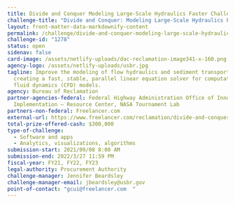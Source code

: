 ```yaml
---
title: Divide and Conquer Modeling Large-Scale Hydraulics Faster Challenge
challenge-title: "Divide and Conquer: Modeling Large-Scale Hydraulics Faster Challenge"
layout: front-matter-data-markdownify-content
permalink: /challenge/divide-and-conquer-modeling-large-scale-hydraulics-faster-challenge/
challenge-id: "1278"
status: open
sidenav: false
card-image: /assets/netlify-uploads/dac-reclamation-image341-x-160.png
agency-logo: /assets/netlify-uploads/usbr.jpg
tagline: Improve the modeling of flow hydraulics and sediment transport by
  creating a fast, stable, parallel linear equation solver for computational
  fluid dynamics (CFD) models.
agency: Bureau of Reclamation
partner-agencies-federal: Federal Highway Administration Office of Innovation
  Implementation – Resource Center, NASA Tournament Lab
partners-non-federal: Freelancer.com
external-url: https://www.freelancer.com/reclamation/divide-and-conquer
total-prize-offered-cash: $300,000
type-of-challenge:
  - Software and apps
  - Analytics, visualizations, algorithms
submission-start: 2021/09/08 8:00 AM
submission-end: 2022/3/27 11:59 PM
fiscal-year: FY21, FY22, FY23
legal-authority: Procurement Authority
challenge-manager: Jennifer Beardsley
challenge-manager-email: jbeardsley@usbr.gov
point-of-contact: "gcui@freelancer.com  "
---
```

